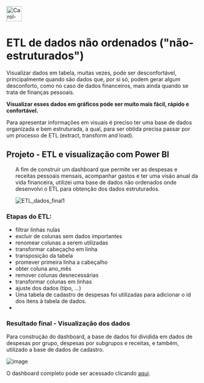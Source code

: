 <img align="center" alt="Carol-Python" height="40" width="40" src="https://user-images.githubusercontent.com/73675930/163909136-14c75020-7263-4e4a-b1e0-11d1310cbbbe.png"><h1>ETL de dados não ordenados ("não-estruturados")</h1>

  <p>Visualizar dados em tabela, muitas vezes, pode ser desconfortável, principalmente quando são dados que, por si só, podem gerar algum desconforto, como no caso de dados financeiros, mais ainda quando se trata de finanças pessoais. </p>
  <p><b>Visualizar esses dados em gráficos pode ser muito mais fácil, rápido e confortável.</b></p>
  <p>Para apresentar informações em visuais é preciso ter uma base de dados organizada e bem estruturada, a qual, para ser obtida precisa passar por um processo de ETL (extract, transform and load).
  
  <h2>Projeto - ETL e visualização com Power BI</h2>
  <ul>
    <p>A fim de construir um dashboard que permite ver as despesas e receitas pessoais mensais, acompanhar gastos e ter uma visão anual da vida financeira, utilizei uma base de dados não ordenados onde desenvolvi o ETL para obtenção dos dados estruturados.</p>
  
![ETL_dados_final1](https://user-images.githubusercontent.com/73675930/163903996-2b5b7125-aca3-43b4-aa79-45fed7c481a7.png)
</ul>

   <h3><b>Etapas do ETL:</b></h3>
    <ul>
      <li>filtrar linhas nulas
      <li>excluir de colunas sem dados importantes
      <li>renomear colunas a serem utilizadas
      <li>transformar cabeçaçho em linha
      <li>transposição da tabela
      <li>promever primeira linha a cabeçalho
      <li>obter coluna ano_mês
      <li>remover colunas desnecessárias
      <li>transformar colunas em linhas
      <li>ajuste dos dados (tipo, ...)
        <li>Uma tabela de cadastro de despesas foi utilizadas para adicionar o id dos itens à tabela de dados.<li>
    </ul>
    
   <h3>Resultado final - Visualização dos dados</h3>
        <p>Para construção do dashboard, a base de dados foi dividida em dados de despesas por grupo, despesas por subgrupos e receitas, e também, utilizado a base de dados de cadastro.
    
![image](https://user-images.githubusercontent.com/73675930/163906365-12b410b8-4c05-4cb1-a1a2-5e40c8a86231.png)

O dashboard completo pode ser acessado clicando <a href="https://app.powerbi.com/view?r=eyJrIjoiM2ZhMjI3OGEtMDAyMS00ODY3LThiOWYtOTM4NGFjZDA3NTk2IiwidCI6ImMzZjM2NDZlLWRmY2ItNDlhNS04ZGUxLTc1ODA1Mjg4NTc1YyJ9&pageName=ReportSection">aqui</a>.


    
